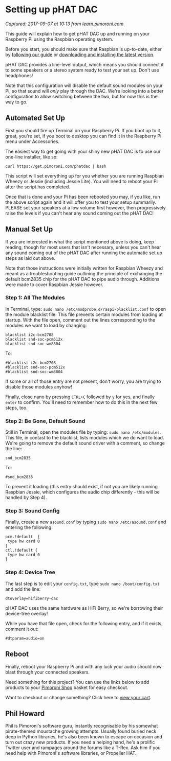 # Setting up pHAT DAC

_Captured: 2017-09-07 at 10:13 from [learn.pimoroni.com](https://learn.pimoroni.com/tutorial/phat/raspberry-pi-phat-dac-install)_

This guide will explain how to get pHAT DAC up and running on your Raspberry Pi using the Raspbian operating system.

Before you start, you should make sure that Raspbian is up-to-date, either by [following our guide](http://learn.pimoroni.com/tutorial/raspberry-pi/keeping-your-raspberry-pi-updated) or [downloading and installing the latest version](https://www.raspberrypi.org/downloads/raspbian/).

pHAT DAC provides a line-level output, which means you should connect it to some speakers or a stereo system ready to test your set up. Don't use headphones!

Note that this configuration will disable the default sound modules on your Pi, so that sound will _only_ play through the DAC. We're looking into a better configuration to allow switching between the two, but for now this is the way to go.

## Automated Set Up

First you should fire up Terminal on your Raspberry Pi. If you boot up to it, great, you're set, if you boot to desktop you can find it in the Raspberry Pi menu under Accessories.

The easiest way to get going with your shiny new pHAT DAC is to use our one-line installer, like so:
    
    
    curl https://get.pimoroni.com/phatdac | bash
    

This script will set everything up for you whether you are running Raspbian Wheezy or Jessie (including Jessie Lite). You will need to reboot your Pi after the script has completed.

Once that is done and your Pi has been rebooted you may, if you like, run the above script again and it will offer you to test your setup summarily. PLEASE set your speakers at a low volume first however, then progressively raise the levels if you can't hear any sound coming out the pHAT DAC!

## Manual Set Up

If you are interested in what the script mentioned above is doing, keep reading, though for most users that isn't necessary, unless you can't hear any sound coming out of the pHAT DAC after running the automatic set up steps as laid out above.

Note that those instructions were initially written for Raspbian Wheezy and meant as a troubleshooting guide outlining the principle of exchanging the default bcm2835 chip for the pHAT DAC to pipe audio through. Additions were made to cover Raspbian Jessie however.

### Step 1: All The Modules

In Terminal, type: `sudo nano /etc/modprobe.d/raspi-blacklist.conf` to open the module blacklist file. This file prevents certain modules from loading at startup. With the file open, comment out the lines corresponding to the modules we want to load by changing:
    
    
    blacklist i2c-bcm2708
    blacklist snd-soc-pcm512x
    blacklist snd-soc-wm8804
    

To:
    
    
    #blacklist i2c-bcm2708
    #blacklist snd-soc-pcm512x
    #blacklist snd-soc-wm8804
    

If some or all of those entry are not present, don't worry, you are trying to disable those modules anyhow!

Finally, close nano by pressing `CTRL+C` followed by `y` for yes, and finally `enter` to confirm. You'll need to remember how to do this in the next few steps, too.

### Step 2: Be Gone, Default Sound

Still in Terminal, open the modules file by typing: `sudo nano /etc/modules`. This file, in contast to the blacklist, lists modules which we do want to load. We're going to remove the default sound driver with a comment, so change the line:
    
    
    snd_bcm2835
    

To:
    
    
    #snd_bcm2835
    

To prevent it loading (this entry should exist, if not you are likely running Raspbian Jessie, which configures the audio chip differently - this will be handled by Step 4).

### Step 3: Sound Config

Finally, create a new `asound.conf` by typing `sudo nano /etc/asound.conf` and entering the following:
    
    
    pcm.!default  {
     type hw card 0
    }
    ctl.!default {
     type hw card 0
    }
    

### Step 4: Device Tree

The last step is to edit your `config.txt`, type `sudo nano /boot/config.txt` and add the line:
    
    
    dtoverlay=hifiberry-dac
    

pHAT DAC uses the same hardware as HiFi Berry, so we're borrowing their device-tree overlay!

While you have that file open, check for the following entry, and if it exists, comment it out:
    
    
    #dtparam=audio=on
    

## Reboot

Finally, reboot your Raspberry Pi and with any luck your audio should now blast through your connected speakers.

Need something for this project? You can use the links below to add products to your [Pimoroni Shop](http://shop.pimoroni.com/) basket for easy checkout.

Want to checkout or change something? Click here to [view your cart](http://shop.pimoroni.com/cart).

## Phil Howard

Phil is Pimoroni's software guru, instantly recognisable by his somewhat pirate-themed moustache growing attempts. Usually found buried neck deep in Python libraries, he's also been known to escape on occasion and turn out crazy new products. If you need a helping hand, he's a prolific Twitter user and rampages around the forums like a T-Rex. Ask him if you need help with Pimoroni's software libraries, or Propeller HAT.
